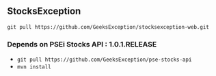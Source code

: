 ## StocksException

`git pull https://github.com/GeeksException/stocksexception-web.git`

### Depends on PSEi Stocks API : 1.0.1.RELEASE

* `git pull https://github.com/GeeksException/pse-stocks-api`
* `mvn install`
